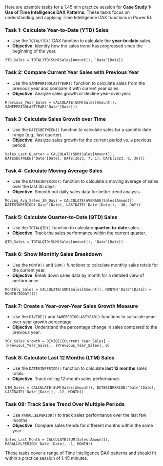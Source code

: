Here are example tasks for a 1.45 min practice session for **Case Study 1: Use of Time Intelligence DAX Patterns**. These tasks focus on understanding and applying Time Intelligence DAX functions in Power BI.

### Task 1: **Calculate Year-to-Date (YTD) Sales**
- Use the `TOTALYTD()` DAX function to calculate the **year-to-date** sales.
- **Objective**: Identify how the sales trend has progressed since the beginning of the year.

```DAX
YTD_Sales = TOTALYTD(SUM(Sales[Amount]), 'Date'[Date])
```

### Task 2: **Compare Current Year Sales with Previous Year**
- Use the `SAMEPERIODLASTYEAR()` function to calculate sales from the previous year and compare it with current year sales.
- **Objective**: Analyze sales growth or decline year-over-year.

```DAX
Previous_Year_Sales = CALCULATE(SUM(Sales[Amount]), SAMEPERIODLASTYEAR('Date'[Date]))
```

### Task 3: **Calculate Sales Growth over Time**
- Use the `DATESBETWEEN()` function to calculate sales for a specific date range (e.g., last quarter).
- **Objective**: Analyze sales growth for the current period vs. a previous period.

```DAX
Sales_Last_Quarter = CALCULATE(SUM(Sales[Amount]), DATESBETWEEN('Date'[Date], DATE(2023, 7, 1), DATE(2023, 9, 30)))
```

### Task 4: **Calculate Moving Average Sales**
- Use the `DATESINPERIOD()` function to calculate a moving average of sales over the last 30 days.
- **Objective**: Smooth out daily sales data for better trend analysis.

```DAX
Moving_Avg_Sales_30_Days = CALCULATE(AVERAGE(Sales[Amount]), DATESINPERIOD('Date'[Date], LASTDATE('Date'[Date]), -30, DAY))
```

### Task 5: **Calculate Quarter-to-Date (QTD) Sales**
- Use the `TOTALQTD()` function to calculate **quarter-to-date** sales.
- **Objective**: Track the sales performance within the current quarter.

```DAX
QTD_Sales = TOTALQTD(SUM(Sales[Amount]), 'Date'[Date])
```

### Task 6: **Show Monthly Sales Breakdown**
- Use the `MONTH()` and `SUM()` functions to calculate monthly sales totals for the current year.
- **Objective**: Break down sales data by month for a detailed view of performance.

```DAX
Monthly_Sales = CALCULATE(SUM(Sales[Amount]), MONTH('Date'[Date]) = MONTH(TODAY()))
```

### Task 7: **Create a Year-over-Year Sales Growth Measure**
- Use the `DIVIDE()` and `SAMEPERIODLASTYEAR()` functions to calculate year-over-year growth percentage.
- **Objective**: Understand the percentage change in sales compared to the previous year.

```DAX
YOY_Sales_Growth = DIVIDE([Current_Year_Sales] - [Previous_Year_Sales], [Previous_Year_Sales], 0)
```

### Task 8: **Calculate Last 12 Months (LTM) Sales**
- Use the `DATESINPERIOD()` function to calculate **last 12 months** sales totals.
- **Objective**: Track rolling 12-month sales performance.

```DAX
LTM_Sales = CALCULATE(SUM(Sales[Amount]), DATESINPERIOD('Date'[Date], LASTDATE('Date'[Date]), -12, MONTH))
```


### Task 09: **Track Sales Trend Over Multiple Periods**
- Use `PARALLELPERIOD()` to track sales performance over the last few months.
- **Objective**: Compare sales trends for different months within the same year.

```DAX
Sales_Last_Month = CALCULATE(SUM(Sales[Amount]), PARALLELPERIOD('Date'[Date], -1, MONTH))
```

These tasks cover a range of Time Intelligence DAX patterns and should fit within a practice session of 1.45 minutes.